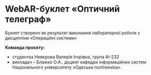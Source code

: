 # WebAR-буклет «Оптичний телеграф»
Буклет створено як результат виконання лабораторної роботи з дисципліни
«Операційні системи» 

**Команда проєкту:** 
- студентка Невєрова Валерія Ігорівна, група АІ-232
- викладач – Блажко О.А., доцент кафедри інформаційних систем Національного
університету «Одеська політехніка».

